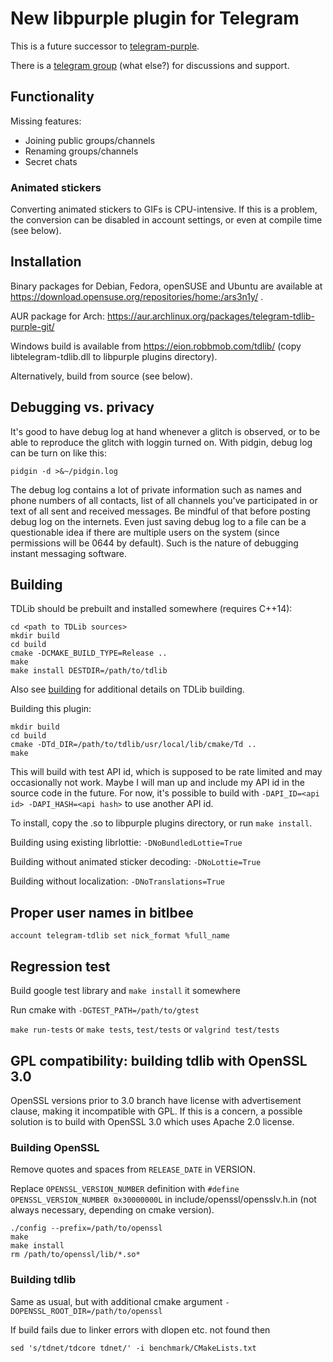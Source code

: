 # New libpurple plugin for Telegram

This is a future successor to [telegram-purple](https://github.com/majn/telegram-purple).

There is a [telegram group](https://t.me/joinchat/BuRiSBO0mMw7Lxy0ufVO5g) (what else?) for discussions and support.

## Functionality

Missing features:
* Joining public groups/channels
* Renaming groups/channels
* Secret chats

### Animated stickers

Converting animated stickers to GIFs is CPU-intensive. If this is a problem,
the conversion can be disabled in account settings, or even at compile time (see below).

## Installation

Binary packages for Debian, Fedora, openSUSE and Ubuntu are available at https://download.opensuse.org/repositories/home:/ars3n1y/ .

AUR package for Arch: https://aur.archlinux.org/packages/telegram-tdlib-purple-git/

Windows build is available from https://eion.robbmob.com/tdlib/ (copy libtelegram-tdlib.dll to libpurple plugins directory).

Alternatively, build from source (see below).

## Debugging vs. privacy

It's good to have debug log at hand whenever a glitch is observed, or to be able to reproduce the glitch with loggin turned on. With pidgin, debug log can be turn on like this:
```
pidgin -d >&~/pidgin.log
```

The debug log contains a lot of private information such as names and phone numbers of all contacts, list of all channels you've participated in or text of all sent and received messages. Be mindful of that before posting debug log on the internets. Even just saving debug log to a file can be a questionable idea if there are multiple users on the system (since permissions will be 0644 by default). Such is the nature of debugging instant messaging software.

## Building

TDLib should be prebuilt and installed somewhere (requires C++14):
```
cd <path to TDLib sources>
mkdir build
cd build
cmake -DCMAKE_BUILD_TYPE=Release ..
make
make install DESTDIR=/path/to/tdlib
```
Also see [building](https://github.com/tdlib/td#building) for additional details on TDLib building.

Building this plugin:
```
mkdir build
cd build
cmake -DTd_DIR=/path/to/tdlib/usr/local/lib/cmake/Td ..
make
```

This will build with test API id, which is supposed to be rate limited and may
occasionally not work. Maybe I will man up and include my API id in the source
code in the future. For now, it's possible to build with `-DAPI_ID=<api id> -DAPI_HASH=<api hash>`
to use another API id.

To install, copy the .so to libpurple plugins directory, or run `make install`.

Building using existing librlottie: `-DNoBundledLottie=True`

Building without animated sticker decoding: `-DNoLottie=True`

Building without localization: `-DNoTranslations=True`

## Proper user names in bitlbee

```
account telegram-tdlib set nick_format %full_name
```

## Regression test

Build google test library and `make install` it somewhere

Run cmake with `-DGTEST_PATH=/path/to/gtest`

`make run-tests` or `make tests`, `test/tests` or `valgrind test/tests`

## GPL compatibility: building tdlib with OpenSSL 3.0

OpenSSL versions prior to 3.0 branch have license with advertisement clause, making it incompatible with GPL. If this is a concern, a possible solution is to build with OpenSSL 3.0 which uses Apache 2.0 license.

### Building OpenSSL

Remove quotes and spaces from `RELEASE_DATE` in VERSION.

Replace `OPENSSL_VERSION_NUMBER` definition with `#define OPENSSL_VERSION_NUMBER 0x30000000L` in include/openssl/opensslv.h.in (not always necessary, depending on cmake version).

```
./config --prefix=/path/to/openssl
make
make install
rm /path/to/openssl/lib/*.so*
```

### Building tdlib

Same as usual, but with additional cmake argument `-DOPENSSL_ROOT_DIR=/path/to/openssl`

If build fails due to linker errors with dlopen etc. not found then

```
sed 's/tdnet/tdcore tdnet/' -i benchmark/CMakeLists.txt
```
